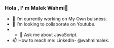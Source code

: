 ### Hola , I' m Malek Wahmi👋
- 🔭 I’m currently working on My Own buisness.
- 👯 I’m looking to collaborate on Youtube.
- - 💬 Ask me about JavaScript.
- 📫 How to reach me: LinkedIn- @wahmimalek.

